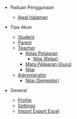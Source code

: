* Paduan Penggunaan
    * [Awal Halaman](README.md)

* Tipe Akun
    * [Student](account_types/student/main.md)
    * [Parent](account_types/parent/main.md)
    * [Teacher](account_types/teacher/main.md)
        * [Kelas Pelajaran](account_types/teacher/kelas_pelajaran.md)
            * [Nilai (Kelas)](account_types/teacher/nilai_kelas_pelajaran.md)
        * [Mata Pelajaran (Guru)](account_types/teacher/mata_pelajaran.md)
        * [Nilai](account_types/teacher/nilai.md)
    * [Administrator](account_types/admin/main.md)
        * [Nilai (Semester)](account_types/admin/nilai_semester.md)

* General
    * [Profile](general/profile.md)
    * [Settings](general/settings.md)
    * [Import Export Excel](general/import_export.md)